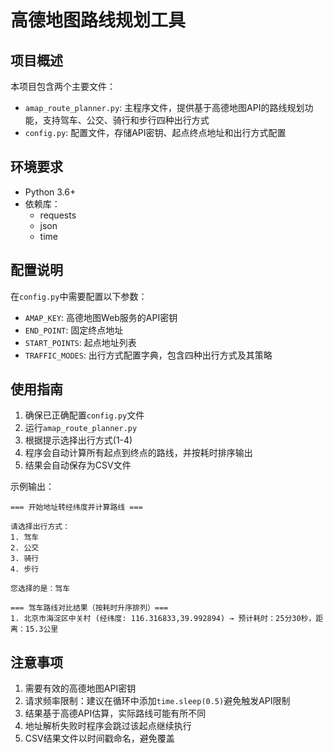 # 高德地图路线规划工具

## 项目概述
本项目包含两个主要文件：
- `amap_route_planner.py`: 主程序文件，提供基于高德地图API的路线规划功能，支持驾车、公交、骑行和步行四种出行方式
- `config.py`: 配置文件，存储API密钥、起点终点地址和出行方式配置

## 环境要求
- Python 3.6+
- 依赖库：
  - requests
  - json
  - time

## 配置说明
在`config.py`中需要配置以下参数：
- `AMAP_KEY`: 高德地图Web服务的API密钥
- `END_POINT`: 固定终点地址
- `START_POINTS`: 起点地址列表
- `TRAFFIC_MODES`: 出行方式配置字典，包含四种出行方式及其策略

## 使用指南
1. 确保已正确配置`config.py`文件
2. 运行`amap_route_planner.py`
3. 根据提示选择出行方式(1-4)
4. 程序会自动计算所有起点到终点的路线，并按耗时排序输出
5. 结果会自动保存为CSV文件

示例输出：
```
=== 开始地址转经纬度并计算路线 ===

请选择出行方式：
1. 驾车
2. 公交
3. 骑行
4. 步行

您选择的是：驾车

=== 驾车路线对比结果（按耗时升序排列）===
1. 北京市海淀区中关村 (经纬度: 116.316833,39.992894) → 预计耗时：25分30秒，距离：15.3公里
```

## 注意事项
1. 需要有效的高德地图API密钥
2. 请求频率限制：建议在循环中添加`time.sleep(0.5)`避免触发API限制
3. 结果基于高德API估算，实际路线可能有所不同
4. 地址解析失败时程序会跳过该起点继续执行
5. CSV结果文件以时间戳命名，避免覆盖